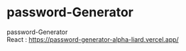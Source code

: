 # password-Generator
 password-Generator <br>
React : https://password-generator-alpha-liard.vercel.app/
